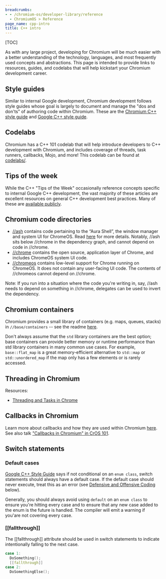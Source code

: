 ```yaml
---
breadcrumbs:
- - /chromium-os/developer-library/reference
  - ChromiumOS > Reference
page_name: cpp-intro
title: C++ intro
---
```


[TOC]

As with any large project, developing for Chromium will be much easier with a
better understanding of the technology, languages, and most frequently used
concepts and abstractions. This page is intended to provide links to resources,
guides, and codelabs that will help kickstart your Chromium development career.

## Style guides

Similar to internal Google development, Chromium development follows style
guides whose goal is largely to document and manage the "dos and don'ts" of
authoring code within Chromium. These are the
[Chromium C++ style guide](https://chromium.googlesource.com/chromium/src/+/HEAD/styleguide/styleguide.md)
and [Google C++ style guide](https://google.github.io/styleguide/cppguide.html).

## Codelabs

Chromium has a C++ 101 codelab that will help introduce developers to C++
development with Chromium, and includes coverage of threads, task runners,
callbacks, Mojo, and more! This codelab can be found at
[codelabs/](https://source.chromium.org/chromium/chromium/src/+/main:codelabs/).

## Tips of the week

While the C++ "Tips of the Week" occasionally reference concepts specific to
internal Google C++ development, the vast majority of these articles are
excellent resources on general C++ development best practices. Many of these
are [available publicly](https://abseil.io/tips/).

## Chromium code directories

-   [//ash](https://source.chromium.org/chromium/chromium/src/+/main:ash/)
    contains code pertaining to the “Aura Shell”, the window manager and system
    UI for ChromeOS. Read
    [here](https://chromium.googlesource.com/chromium/src/+/HEAD/ash/README.md)
    for more details. Notably, //ash sits below //chrome in the dependency
    graph, and cannot depend on code in //chrome.
-   [//chrome](https://source.chromium.org/chromium/chromium/src/+/main:chrome/)
    contains the open source, application layer of Chrome, and includes ChromeOS
    system UI code.
-   [//chromeos](https://source.chromium.org/chromium/chromium/src/+/main:chromeos/)
    contains low-level support for Chrome running on ChromeOS. It does not
    contain any user-facing UI code. The contents of //chromeos cannot depend on
    //chrome.

Note: If you run into a situation where the code you're writing in, say, //ash
needs to depend on something in //chrome, delegates can be used to invert the
dependency.

## Chromium containers

Chromium provides a small library of containers (e.g. maps, queues, stacks) in
`//base/containers` -- see the readme
[here](https://source.chromium.org/chromium/chromium/src/+/main:base/containers/README.md).

Don't always assume that the `std` library containers are the best option; base
containers can provide better memory or runtime performance than std library
containers in many common use cases. For example, `base::flat_map` is a great
memory-efficient alternative to `std::map` or `std::unordered_map` if the map
only has a few elements or is rarely accessed.

## Threading in Chromium

Resources:

-   [Threading and Tasks in Chrome](https://chromium.googlesource.com/chromium/src/+/HEAD/docs/threading_and_tasks.md)

## Callbacks in Chromium

Learn more about callbacks and how they are used within Chromium
[here](https://source.chromium.org/chromium/chromium/src/+/main:docs/callback.md).
See also talk
["Callbacks in Chromium" in CrOS 101](/chromium-os/developer-library/training).

## Switch statements

### Default cases

[Google C++ Style Guide](https://google.github.io/styleguide/cppguide.html#Switch_Statements) says if not
conditional on an `enum class`, switch statements should always have a default
case. If the default case should never execute, treat this as an error (see
[Defensive and Offensive Coding](#defensive-and-offensive-coding) below).

Generally, you should always avoid using `default` on an `enum class` to ensure
you're hitting every case and to ensure that any new case added to the enum is
the future is handled. The compiler will emit a warning if you'are not covering
every case.

### [[fallthrough]]

The [[fallthrough]] attribute should be used in switch statements to indicate
intentionally falling to the next case.

```cpp
case 1:
  DoSomething();
  [[fallthrough]]
case 2:
  DoSomethingElse();
```
